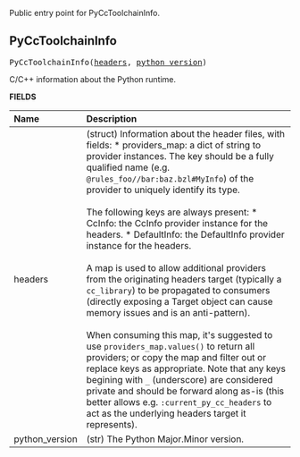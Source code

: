 <!-- Generated with Stardoc: http://skydoc.bazel.build -->

Public entry point for PyCcToolchainInfo.

<a id="PyCcToolchainInfo"></a>

## PyCcToolchainInfo

<pre>
PyCcToolchainInfo(<a href="#PyCcToolchainInfo-headers">headers</a>, <a href="#PyCcToolchainInfo-python_version">python_version</a>)
</pre>

C/C++ information about the Python runtime.

**FIELDS**


| Name  | Description |
| :------------- | :------------- |
| <a id="PyCcToolchainInfo-headers"></a>headers |  (struct) Information about the header files, with fields:   * providers_map: a dict of string to provider instances. The key should be     a fully qualified name (e.g. <code>@rules_foo//bar:baz.bzl#MyInfo</code>) of the     provider to uniquely identify its type.<br><br>    The following keys are always present:       * CcInfo: the CcInfo provider instance for the headers.       * DefaultInfo: the DefaultInfo provider instance for the headers.<br><br>    A map is used to allow additional providers from the originating headers     target (typically a <code>cc_library</code>) to be propagated to consumers (directly     exposing a Target object can cause memory issues and is an anti-pattern).<br><br>    When consuming this map, it's suggested to use <code>providers_map.values()</code> to     return all providers; or copy the map and filter out or replace keys as     appropriate. Note that any keys begining with <code>_</code> (underscore) are     considered private and should be forward along as-is (this better allows     e.g. <code>:current_py_cc_headers</code> to act as the underlying headers target it     represents).    |
| <a id="PyCcToolchainInfo-python_version"></a>python_version |  (str) The Python Major.Minor version.    |


